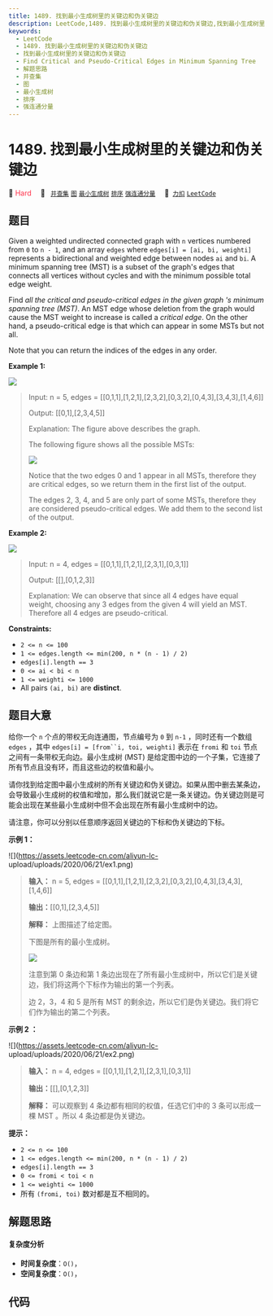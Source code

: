 ```yaml
---
title: 1489. 找到最小生成树里的关键边和伪关键边
description: LeetCode,1489. 找到最小生成树里的关键边和伪关键边,找到最小生成树里的关键边和伪关键边,Find Critical and Pseudo-Critical Edges in Minimum Spanning Tree,解题思路,并查集,图,最小生成树,排序,强连通分量
keywords:
  - LeetCode
  - 1489. 找到最小生成树里的关键边和伪关键边
  - 找到最小生成树里的关键边和伪关键边
  - Find Critical and Pseudo-Critical Edges in Minimum Spanning Tree
  - 解题思路
  - 并查集
  - 图
  - 最小生成树
  - 排序
  - 强连通分量
---
```


# 1489. 找到最小生成树里的关键边和伪关键边

🔴 <font color=#ff334b>Hard</font>&emsp; 🔖&ensp; [`并查集`](/tag/union-find.md) [`图`](/tag/graph.md) [`最小生成树`](/tag/minimum-spanning-tree.md) [`排序`](/tag/sorting.md) [`强连通分量`](/tag/strongly-connected-component.md)&emsp; 🔗&ensp;[`力扣`](https://leetcode.cn/problems/find-critical-and-pseudo-critical-edges-in-minimum-spanning-tree) [`LeetCode`](https://leetcode.com/problems/find-critical-and-pseudo-critical-edges-in-minimum-spanning-tree)

## 题目

Given a weighted undirected connected graph with `n` vertices numbered from
`0` to `n - 1`, and an array `edges` where `edges[i] = [ai, bi, weighti]`
represents a bidirectional and weighted edge between nodes `ai` and `bi`. A
minimum spanning tree (MST) is a subset of the graph's edges that connects all
vertices without cycles and with the minimum possible total edge weight.

Find _all the critical and pseudo-critical edges in the given graph 's minimum
spanning tree (MST)_. An MST edge whose deletion from the graph would cause
the MST weight to increase is called a _critical edge_. On the other hand, a
pseudo-critical edge is that which can appear in some MSTs but not all.

Note that you can return the indices of the edges in any order.



**Example 1:**

![](https://assets.leetcode.com/uploads/2020/06/04/ex1.png)

> Input: n = 5, edges = [[0,1,1],[1,2,1],[2,3,2],[0,3,2],[0,4,3],[3,4,3],[1,4,6]]
> 
> Output: [[0,1],[2,3,4,5]]
> 
> Explanation: The figure above describes the graph.
> 
> The following figure shows all the possible MSTs:
> 
> ![](https://assets.leetcode.com/uploads/2020/06/04/msts.png)
> 
> Notice that the two edges 0 and 1 appear in all MSTs, therefore they are critical edges, so we return them in the first list of the output.
> 
> The edges 2, 3, 4, and 5 are only part of some MSTs, therefore they are considered pseudo-critical edges. We add them to the second list of the output.

**Example 2:**

![](https://assets.leetcode.com/uploads/2020/06/04/ex2.png)

> Input: n = 4, edges = [[0,1,1],[1,2,1],[2,3,1],[0,3,1]]
> 
> Output: [[],[0,1,2,3]]
> 
> Explanation: We can observe that since all 4 edges have equal weight, choosing any 3 edges from the given 4 will yield an MST. Therefore all 4 edges are pseudo-critical.

**Constraints:**

  * `2 <= n <= 100`
  * `1 <= edges.length <= min(200, n * (n - 1) / 2)`
  * `edges[i].length == 3`
  * `0 <= ai < bi < n`
  * `1 <= weighti <= 1000`
  * All pairs `(ai, bi)` are **distinct**.


## 题目大意

给你一个 `n` 个点的带权无向连通图，节点编号为 `0` 到 `n-1` ，同时还有一个数组 `edges` ，其中 `edges[i] =
[from``i, toi, weighti]` 表示在 `fromi` 和 `toi` 节点之间有一条带权无向边。最小生成树 (MST)
是给定图中边的一个子集，它连接了所有节点且没有环，而且这些边的权值和最小。

请你找到给定图中最小生成树的所有关键边和伪关键边。如果从图中删去某条边，会导致最小生成树的权值和增加，那么我们就说它是一条关键边。伪关键边则是可能会出现在某些最小生成树中但不会出现在所有最小生成树中的边。

请注意，你可以分别以任意顺序返回关键边的下标和伪关键边的下标。



**示例 1：**

![](https://assets.leetcode-cn.com/aliyun-lc-
upload/uploads/2020/06/21/ex1.png)

> 
> 
> 
> 
> 
> **输入：** n = 5, edges = [[0,1,1],[1,2,1],[2,3,2],[0,3,2],[0,4,3],[3,4,3],[1,4,6]]
> 
> **输出：**[[0,1],[2,3,4,5]]
> 
> **解释：** 上图描述了给定图。
> 
> 下图是所有的最小生成树。
> 
> ![](https://assets.leetcode-cn.com/aliyun-lc-upload/uploads/2020/06/21/msts.png)
> 
> 注意到第 0 条边和第 1 条边出现在了所有最小生成树中，所以它们是关键边，我们将这两个下标作为输出的第一个列表。
> 
> 边 2，3，4 和 5 是所有 MST 的剩余边，所以它们是伪关键边。我们将它们作为输出的第二个列表。
> 
> 

**示例 2 ：**

![](https://assets.leetcode-cn.com/aliyun-lc-
upload/uploads/2020/06/21/ex2.png)

> 
> 
> 
> 
> 
> **输入：** n = 4, edges = [[0,1,1],[1,2,1],[2,3,1],[0,3,1]]
> 
> **输出：**[[],[0,1,2,3]]
> 
> **解释：** 可以观察到 4 条边都有相同的权值，任选它们中的 3 条可以形成一棵 MST 。所以 4 条边都是伪关键边。
> 
> 



**提示：**

  * `2 <= n <= 100`
  * `1 <= edges.length <= min(200, n * (n - 1) / 2)`
  * `edges[i].length == 3`
  * `0 <= fromi < toi < n`
  * `1 <= weighti <= 1000`
  * 所有 `(fromi, toi)` 数对都是互不相同的。


## 解题思路

#### 复杂度分析

- **时间复杂度**：`O()`，
- **空间复杂度**：`O()`，

## 代码

```javascript

```